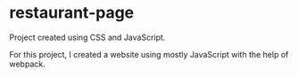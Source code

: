# restaurant-page
Project created using CSS and JavaScript.

For this project, I created a website using mostly JavaScript with the help of webpack.
